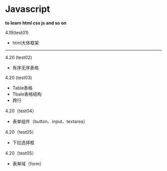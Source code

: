 # Javascript
<strong>to learn html css js and so on</strong>

4.19(test01)
<ul>
<li>html大体框架</li>
</ul>
<hr>
4.20 (test02)
<ul>
<li>有序无序表格</li>
</ul>
4.20 (test03)
 <ul>
 <li>Table表格</li>
 <li>Tbale表格结构</li>
 <li>跨行</li>
</ul>
 4.20（test04）
 <ul>
 <li>表单组件（button、input、textarea）</li>
 </ul>
 4.20（test05）
 <ul>
 <li>下拉选择框</li>
 </ul>
 4.20（test05）
 <ul>
 <li>表单域（form）</li>
 </ul>
 